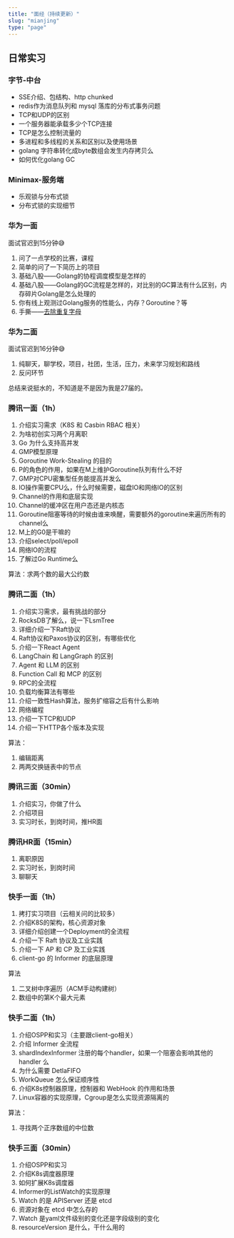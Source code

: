 ```yaml
---
title: "面经（持续更新）"
slug: "mianjing"
type: "page"
---
```


## 日常实习

### 字节-中台

- SSE介绍、包结构、http chunked
- redis作为消息队列和 mysql 落库的分布式事务问题
- TCP和UDP的区别
- 一个服务器能承载多少个TCP连接
- TCP是怎么控制流量的
- 多进程和多线程的关系和区别以及使用场景
- golang 字符串转化成byte数组会发生内存拷贝么
- 如何优化golang GC

### Minimax-服务端

- 乐观锁与分布式锁
- 分布式锁的实现细节

### 华为一面

面试官迟到15分钟😅

1. 问了一点学校的比赛，课程
2. 简单的问了一下简历上的项目
3. 基础八股——Golang的协程调度模型是怎样的
4. 基础八股——Golang的GC流程是怎样的，对比别的GC算法有什么区别，内存碎片Golang是怎么处理的
5. 你有线上观测过Golang服务的性能么，内存？Goroutine？等
6. 手撕——[去除重复字母](https://leetcode.cn/problems/remove-duplicate-letters/description/)

### 华为二面

面试官迟到16分钟😅

1. 纯聊天，聊学校，项目，社团，生活，压力，未来学习规划和路线
2. 反问环节

总结来说挺水的，不知道是不是因为我是27届的。

### 腾讯一面（1h）

1. 介绍实习需求（K8S 和 Casbin RBAC 相关）
2. 为啥初创实习两个月离职
3. Go 为什么支持高并发
4. GMP模型原理
5. Goroutine Work-Stealing 的目的
6. P的角色的作用，如果在M上维护Goroutine队列有什么不好
7. GMP对CPU密集型任务能提高并发么
8. IO操作需要CPU么，什么时候需要，磁盘IO和网络IO的区别
9. Channel的作用和底层实现
10. Channel的缓冲区在用户态还是内核态
11. Goroutine阻塞等待的时候由谁来唤醒，需要额外的goroutine来遍历所有的channel么
12. M上的G0是干嘛的
13. 介绍select/poll/epoll
14. 网络IO的流程
15. 了解过Go Runtime么

算法：求两个数的最大公约数

### 腾讯二面（1h）

1. 介绍实习需求，最有挑战的部分
2. RocksDB了解么，说一下LsmTree
3. 详细介绍一下Raft协议
4. Raft协议和Paxos协议的区别，有哪些优化
5. 介绍一下React Agent
6. LangChain 和 LangGraph 的区别
7. Agent 和 LLM 的区别
8. Function Call 和 MCP 的区别
9. RPC的全流程
10. 负载均衡算法有哪些
11. 介绍一致性Hash算法，服务扩缩容之后有什么影响
12. 网络编程
13. 介绍一下TCP和UDP
14. 介绍一下HTTP各个版本及实现

算法：

1. 编辑距离
2. 两两交换链表中的节点

### 腾讯三面（30min）

1. 介绍实习，你做了什么
2. 介绍项目
3. 实习时长，到岗时间，推HR面

### 腾讯HR面（15min）

1. 离职原因
2. 实习时长，到岗时间
3. 聊聊天

### 快手一面（1h）

1. 拷打实习项目（云相关问的比较多）
2. 介绍K8S的架构，核心资源对象
3. 详细介绍创建一个Deployment的全流程
4. 介绍一下 Raft 协议及工业实践
5. 介绍一下 AP 和 CP 及工业实践
6. client-go 的 Informer 的底层原理

算法

1. 二叉树中序遍历（ACM手动构建树）
2. 数组中的第K个最大元素

### 快手二面（1h）

1. 介绍OSPP和实习（主要跟client-go相关）
2. 介绍 Informer 全流程
3. shardIndexInformer 注册的每个handler，如果一个阻塞会影响其他的 handler 么
4. 为什么需要 DetlaFIFO
5. WorkQueue 怎么保证顺序性
6. 介绍K8s控制器原理，控制器和 WebHook 的作用和场景
7. Linux容器的实现原理，Cgroup是怎么实现资源隔离的

算法：

1. 寻找两个正序数组的中位数

### 快手三面（30min）

1. 介绍OSPP和实习
2. 介绍K8s调度器原理
3. 如何扩展K8s调度器
4. Informer的ListWatch的实现原理
5. Watch 的是 APIServer 还是 etcd
6. 资源对象在 etcd 中怎么存的
7. Watch 是yaml文件级别的变化还是字段级别的变化
8. resourceVersion 是什么，干什么用的